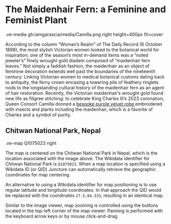 



# The Maidenhair Fern: a Feminine and Feminist Plant

.ve-media gh:iamgarascia/media/Camilla.png right height=400px fit=cover

According to the column “Woman’s Realm” of The Daily Record (6 October 1898), the most stylish Victorian women looked to the botanical world for inspiration; one of the season’s most in-demand items was a “noted jeweler’s” finely wrought gold diadem composed of “maidenhair fern leaves.” Not simply a faddish fashion, the maidenhair as an object of feminine decoration extends well past the boundaries of the nineteenth century. 
Linking Victorian women to medical botanical customs dating back to antiquity, the ferny crown encasing a towering pile of feathery ringlets nods to the longstanding cultural history of the maidenhair fern as an agent of hair restoration. Recently, the Victorian maidenhair’s wrought gold found new life as filigree stitching: to celebrate King Charles III’s 2023 coronation, Queen Consort Camilla donned a [bespoke purple velvet robe ](https://www.royal.uk/news-and-activity/2023-04-29/a-first-glimpse-at-their-majesties-coronation-robes) embroidered with insects and plants including the maidenhair, which is a favorite of Charles and a symbol of purity.





## Chitwan National Park, Nepal

.ve-map Q1075023 right

The map is centered on the Chitwan National Park in Nepal, which is the location associated with the image above.  The Wikidata identifier for Chitwan National Park is `Q1075023`.  When a map location is specified using a Wikidata ID (or QID) Juncture can automatically retrieve the geographic coordinates for map centering.

An alternative to using a Wikidata identifier for map positioning is to use regular latitude and longitude coordinates.  In that approach the QID would be replaced with the coordinates `27.5,84.333`, resulting in an identical map.

Similar to the image viewer, map zooming is controlled using the buttons located in the top-left corner of the map viewer.  Panning is performed with the keyboard arrow keys or by mouse click-and-drag.